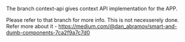 The branch context-api gives context API implementation for the APP.

Please refer to that branch for more info. This is not necesserely done. Refer more about it - https://medium.com/@dan_abramov/smart-and-dumb-components-7ca2f9a7c7d0